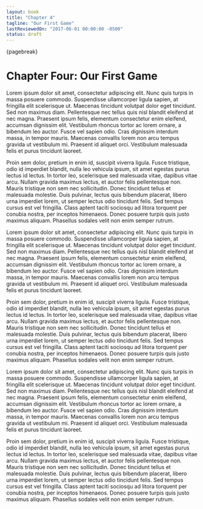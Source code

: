 ```yaml
---
layout: book
title: "Chapter 4"
tagline: "Our First Game"
lastReviewedOn: "2017-06-01 00:00:00 -0500"
status: draft
---
```


{pagebreak}

# Chapter Four: Our First Game

Lorem ipsum dolor sit amet, consectetur adipiscing elit. Nunc quis turpis in massa posuere commodo. Suspendisse ullamcorper ligula sapien, at fringilla elit scelerisque ut. Maecenas tincidunt volutpat dolor eget tincidunt. Sed non maximus diam. Pellentesque nec tellus quis nisl blandit eleifend at nec magna. Praesent ipsum felis, elementum consectetur enim eleifend, accumsan dignissim elit. Vestibulum rhoncus tortor ac lorem ornare, a bibendum leo auctor. Fusce vel sapien odio. Cras dignissim interdum massa, in tempor mauris. Maecenas convallis lorem non arcu tempus gravida ut vestibulum mi. Praesent id aliquet orci. Vestibulum malesuada felis et purus tincidunt laoreet.

Proin sem dolor, pretium in enim id, suscipit viverra ligula. Fusce tristique, odio id imperdiet blandit, nulla leo vehicula ipsum, sit amet egestas purus lectus id lectus. In tortor leo, scelerisque sed malesuada vitae, dapibus vitae arcu. Nullam gravida maximus lectus, et auctor felis pellentesque non. Mauris tristique non sem nec sollicitudin. Donec tincidunt tellus et malesuada molestie. Duis pulvinar, lectus quis bibendum placerat, libero urna imperdiet lorem, ut semper lectus odio tincidunt felis. Sed tempus cursus est vel fringilla. Class aptent taciti sociosqu ad litora torquent per conubia nostra, per inceptos himenaeos. Donec posuere turpis quis justo maximus aliquam. Phasellus sodales velit non enim semper rutrum.

Lorem ipsum dolor sit amet, consectetur adipiscing elit. Nunc quis turpis in massa posuere commodo. Suspendisse ullamcorper ligula sapien, at fringilla elit scelerisque ut. Maecenas tincidunt volutpat dolor eget tincidunt. Sed non maximus diam. Pellentesque nec tellus quis nisl blandit eleifend at nec magna. Praesent ipsum felis, elementum consectetur enim eleifend, accumsan dignissim elit. Vestibulum rhoncus tortor ac lorem ornare, a bibendum leo auctor. Fusce vel sapien odio. Cras dignissim interdum massa, in tempor mauris. Maecenas convallis lorem non arcu tempus gravida ut vestibulum mi. Praesent id aliquet orci. Vestibulum malesuada felis et purus tincidunt laoreet.

Proin sem dolor, pretium in enim id, suscipit viverra ligula. Fusce tristique, odio id imperdiet blandit, nulla leo vehicula ipsum, sit amet egestas purus lectus id lectus. In tortor leo, scelerisque sed malesuada vitae, dapibus vitae arcu. Nullam gravida maximus lectus, et auctor felis pellentesque non. Mauris tristique non sem nec sollicitudin. Donec tincidunt tellus et malesuada molestie. Duis pulvinar, lectus quis bibendum placerat, libero urna imperdiet lorem, ut semper lectus odio tincidunt felis. Sed tempus cursus est vel fringilla. Class aptent taciti sociosqu ad litora torquent per conubia nostra, per inceptos himenaeos. Donec posuere turpis quis justo maximus aliquam. Phasellus sodales velit non enim semper rutrum.

Lorem ipsum dolor sit amet, consectetur adipiscing elit. Nunc quis turpis in massa posuere commodo. Suspendisse ullamcorper ligula sapien, at fringilla elit scelerisque ut. Maecenas tincidunt volutpat dolor eget tincidunt. Sed non maximus diam. Pellentesque nec tellus quis nisl blandit eleifend at nec magna. Praesent ipsum felis, elementum consectetur enim eleifend, accumsan dignissim elit. Vestibulum rhoncus tortor ac lorem ornare, a bibendum leo auctor. Fusce vel sapien odio. Cras dignissim interdum massa, in tempor mauris. Maecenas convallis lorem non arcu tempus gravida ut vestibulum mi. Praesent id aliquet orci. Vestibulum malesuada felis et purus tincidunt laoreet.

Proin sem dolor, pretium in enim id, suscipit viverra ligula. Fusce tristique, odio id imperdiet blandit, nulla leo vehicula ipsum, sit amet egestas purus lectus id lectus. In tortor leo, scelerisque sed malesuada vitae, dapibus vitae arcu. Nullam gravida maximus lectus, et auctor felis pellentesque non. Mauris tristique non sem nec sollicitudin. Donec tincidunt tellus et malesuada molestie. Duis pulvinar, lectus quis bibendum placerat, libero urna imperdiet lorem, ut semper lectus odio tincidunt felis. Sed tempus cursus est vel fringilla. Class aptent taciti sociosqu ad litora torquent per conubia nostra, per inceptos himenaeos. Donec posuere turpis quis justo maximus aliquam. Phasellus sodales velit non enim semper rutrum.
